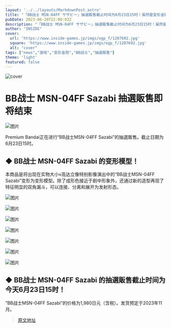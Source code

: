 ```yaml
---
layout: '../../layouts/MarkdownPost.astro'
title: "「BB战士 MSN-04FF サザビー」抽選販售截止时间为6月23日15时！虽然是变形金刚，但仍有帅气的轮廓值得一看"
pubDate: 2023-06-20T22:00:03Z
description: "「BB战士 MSN-04FF サザビー」抽選販售截止时间为6月23日15时！虽然是变形金刚，但仍有帅气的轮廓值得一看"
author: "INSIDE"
cover:
  url: 'https://www.inside-games.jp/imgs/ogp_f/1207692.jpg'
  square: 'https://www.inside-games.jp/imgs/ogp_f/1207692.jpg'
  alt: "cover"
tags: ["news","游戏","变形金刚","BB战士","抽選販售"]
theme: 'light'
featured: false
---
```


![cover](https://www.inside-games.jp/imgs/ogp_f/1207692.jpg)

# BB战士 MSN-04FF Sazabi 抽選販售即将结束

![图片](https://www.inside-games.jp/imgs/zoom/1207692.jpg)

Premium Bandai正在进行“BB战士MSN-04FF Sazabi”的抽選販售。截止日期为6月23日15时。

## ◆ BB战士 MSN-04FF Sazabi 的变形模型！

本商品是将出现在实物大小ν高达立像特别影像演出中的“BB战士MSN-04FF Sazabi”变形为变形模型。除了成形色接近于剧中形象外，还通过新的造型再现了特征明显的双角漏斗，可以连接、分离和展开为发射形态。

![图片](https://www.inside-games.jp/imgs/zoom/1207694.jpg)

![图片](https://www.inside-games.jp/imgs/zoom/1207693.jpg)

![图片](https://www.inside-games.jp/imgs/zoom/1207695.jpg)

![图片](https://www.inside-games.jp/imgs/zoom/1207696.jpg)

![图片](https://www.inside-games.jp/imgs/zoom/1207697.jpg)

![图片](https://www.inside-games.jp/imgs/zoom/1207698.jpg)

![图片](https://www.inside-games.jp/imgs/zoom/1207699.jpg)

## ◆ BB战士 MSN-04FF Sazabi 的抽選販售截止时间为今天6月23日15时！

“BB战士MSN-04FF Sazabi”的价格为1,980日元（含税）。发货预定于2023年11月。

>[原文地址](https://www.inside-games.jp/article/2023/06/21/146682.html)  